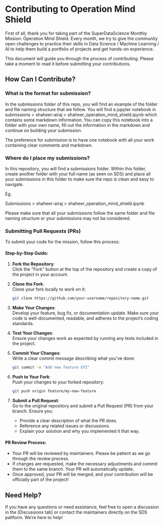 # Contributing to Operation Mind Shield

First of all, thank you for taking part of the SuperDataScience Monthly Mission: Operation Mind Shield. Every month, we try to give the community open challenges to practice their skills in Data Science / Machine Learning / AI to help them build a portfolio of projects and get hands-on experience.

This document will guide you through the process of contributing. Please take a moment to read it before submitting your contributions.

## How Can I Contribute?

### **What is the format for submission?**

In the submissions folder of this repo, you will find an example of the folder and file naming structure that we follow. You will find a jupyter notebook in submissions > shaheer-airaj > shaheer_operation_mind_shield.ipynb which contains some markdown information. You can copy this notebook into a folder with your own name, fill out the information in the markdown and continue on building your submission.

The preference for submission is to have one notebook with all your work containing clear comments and markdown.

### **Where do I place my submissions?**

In this repository, you will find a submissions folder. Within this folder, create another folder with your full name (as seen on SDS) and place all your submissions in this folder to make sure the repo is clean and easy to navigate.

Eg.

Submissions > shaheer-airaj > shaheer_operation_mind_shield.ipynb

Please make sure that all your submissions follow the same folder and file naming structure or your submissions may not be considered.

### **Submitting Pull Requests (PRs)**

To submit your code for the mission, follow this process:

#### Step-by-Step Guide:
1. **Fork the Repository**:  
   Click the "Fork" button at the top of the repository and create a copy of the project in your account.

2. **Clone the Fork**:  
   Clone your fork locally to work on it:
   ```bash
   git clone https://github.com/your-username/repository-name.git
   ```

3. **Make Your Changes**:  
   Develop your feature, bug fix, or documentation update. Make sure your code is well-documented, readable, and adheres to the project’s coding standards.

4. **Test Your Changes**:  
   Ensure your changes work as expected by running any tests included in the project.

5. **Commit Your Changes**:  
   Write a clear commit message describing what you’ve done:
   ```bash
   git commit -m "Add new feature XYZ"
   ```

6. **Push to Your Fork**:  
   Push your changes to your forked repository:
   ```bash
   git push origin feature/my-new-feature
   ```

7. **Submit a Pull Request**:  
   Go to the original repository and submit a Pull Request (PR) from your branch. Ensure you:
   - Provide a clear description of what the PR does.
   - Reference any related issues or discussions.
   - Explain your solution and why you implemented it that way.

#### PR Review Process:
- Your PR will be reviewed by maintainers. Please be patient as we go through the review process.
- If changes are requested, make the necessary adjustments and commit them to the same branch. Your PR will automatically update.
- Once approved, your PR will be merged, and your contribution will be officially part of the project!

## Need Help?

If you have any questions or need assistance, feel free to open a discussion in the [Discussions tab] or contact the maintainers directly on the SDS paltform. We’re here to help!